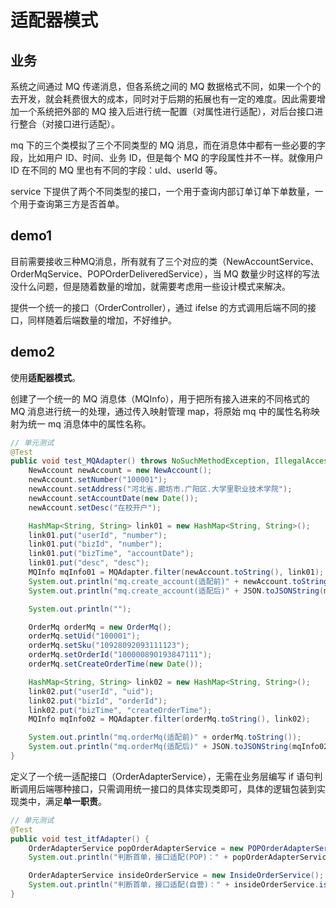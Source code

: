 # 适配器模式

## 业务

系统之间通过 MQ 传递消息，但各系统之间的 MQ 数据格式不同，如果一个个的去开发，就会耗费很大的成本，同时对于后期的拓展也有一定的难度。因此需要增加一个系统把外部的 MQ 接入后进行统一配置（对属性进行适配），对后台接口进行整合（对接口进行适配）。

mq 下的三个类模拟了三个不同类型的 MQ 消息，而在消息体中都有一些必要的字段，比如用户 ID、时间、业务 ID，但是每个 MQ 的字段属性并不一样。就像用户 ID 在不同的 MQ 里也有不同的字段：uId、userId 等。

service 下提供了两个不同类型的接口，一个用于查询内部订单订单下单数量，一个用于查询第三方是否首单。

## demo1

目前需要接收三种MQ消息，所有就有了三个对应的类（NewAccountService、OrderMqService、POPOrderDeliveredService），当 MQ 数量少时这样的写法没什么问题，但是随着数量的增加，就需要考虑用一些设计模式来解决。

提供一个统一的接口（OrderController），通过 ifelse 的方式调用后端不同的接口，同样随着后端数量的增加，不好维护。

## demo2

使用**适配器模式**。

创建了一个统一的 MQ 消息体（MQInfo），用于把所有接入进来的不同格式的 MQ 消息进行统一的处理，通过传入映射管理 map，将原始 mq 中的属性名称映射为统一 mq 消息体中的属性名称。

```java
// 单元测试
@Test
public void test_MQAdapter() throws NoSuchMethodException, IllegalAccessException, InvocationTargetException {
    NewAccount newAccount = new NewAccount();
    newAccount.setNumber("100001");
    newAccount.setAddress("河北省.廊坊市.广阳区.大学里职业技术学院");
    newAccount.setAccountDate(new Date());
    newAccount.setDesc("在校开户");

    HashMap<String, String> link01 = new HashMap<String, String>();
    link01.put("userId", "number");
    link01.put("bizId", "number");
    link01.put("bizTime", "accountDate");
    link01.put("desc", "desc");
    MQInfo mqInfo01 = MQAdapter.filter(newAccount.toString(), link01);
    System.out.println("mq.create_account(适配前)" + newAccount.toString());
    System.out.println("mq.create_account(适配后)" + JSON.toJSONString(mqInfo01));

    System.out.println("");

    OrderMq orderMq = new OrderMq();
    orderMq.setUid("100001");
    orderMq.setSku("10928092093111123");
    orderMq.setOrderId("100000890193847111");
    orderMq.setCreateOrderTime(new Date());

    HashMap<String, String> link02 = new HashMap<String, String>();
    link02.put("userId", "uid");
    link02.put("bizId", "orderId");
    link02.put("bizTime", "createOrderTime");
    MQInfo mqInfo02 = MQAdapter.filter(orderMq.toString(), link02);

    System.out.println("mq.orderMq(适配前)" + orderMq.toString());
    System.out.println("mq.orderMq(适配后)" + JSON.toJSONString(mqInfo02));
}
```

定义了一个统一适配接口（OrderAdapterService），无需在业务层编写 if 语句判断调用后端哪种接口，只需调用统一接口的具体实现类即可，具体的逻辑包装到实现类中，满足**单一职责**。

```java
// 单元测试
@Test
public void test_itfAdapter() {
    OrderAdapterService popOrderAdapterService = new POPOrderAdapterServiceImpl();
    System.out.println("判断首单，接口适配(POP)：" + popOrderAdapterService.isFirst("100001"));   

    OrderAdapterService insideOrderService = new InsideOrderService();
    System.out.println("判断首单，接口适配(自营)：" + insideOrderService.isFirst("100001"));
}
```

